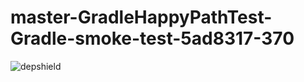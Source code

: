 # master-GradleHappyPathTest-Gradle-smoke-test-5ad8317-370

![depshield](https://depshield.sonatype.org/badges/depshield-prod/master-GradleHappyPathTest-Gradle-smoke-test-5ad8317-370/depshield.svg)